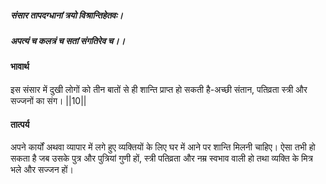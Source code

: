 ##### संसार तापदग्धानां त्रयो विश्रान्तिहेतवः।
##### अपत्यं च कलत्रं च सतां संगतिरेव च।। 

#### भावार्थ

इस संसार में दुखी लोगों को तीन बातों से ही शान्ति प्राप्त हो सकती है-अच्छी संतान, पतिव्रता स्त्री और सज्जनों का संग। ||10||

#### तात्पर्य

अपने कार्यों अथवा व्यापार में लगे हुए व्यक्तियों के लिए घर में आने पर शान्ति मिलनी चाहिए। ऐसा तभी हो सकता है जब उसके पुत्र और पुत्रियां गुणी हों, स्त्री पतिव्रता और नम्र स्वभाव वाली हो तथा व्यक्ति के मित्र भले और सज्जन हों।